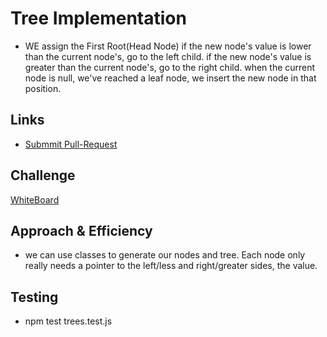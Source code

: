 # Tree Implementation

- WE assign the First Root(Head Node) if the new node's value is lower than the current node's, go to the left child. if the new node's value is greater than the current node's, go to the right child. when the current node is null, we've reached a leaf node, we insert the new node in that position.

## Links
    
- [Submmit Pull-Request](https://github.com/Thomas720/data-structures-and-algorithms/pull/28/)
    
## Challenge
    
[WhiteBoard]('..assets/tree.jpg')
    
## Approach & Efficiency
    
- we can use classes to generate our nodes and tree. Each node only really needs a pointer to the left/less and right/greater sides, the value.

## Testing


- npm test trees.test.js



